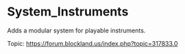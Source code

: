 # System_Instruments
Adds a modular system for playable instruments.

Topic: https://forum.blockland.us/index.php?topic=317833.0
